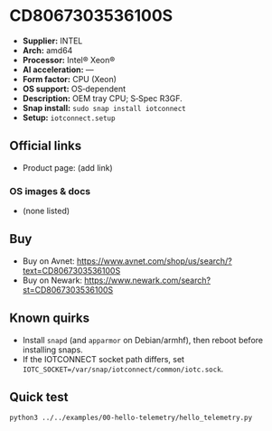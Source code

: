 # CD8067303536100S

- **Supplier:** INTEL
- **Arch:** amd64
- **Processor:** Intel® Xeon®
- **AI acceleration:** —
- **Form factor:** CPU (Xeon)
- **OS support:** OS‑dependent
- **Description:** OEM tray CPU; S‑Spec R3GF.
- **Snap install:** `sudo snap install iotconnect`
- **Setup:** `iotconnect.setup`

## Official links
- Product page: (add link)

### OS images & docs
- (none listed)

## Buy
- Buy on Avnet: https://www.avnet.com/shop/us/search/?text=CD8067303536100S
- Buy on Newark: https://www.newark.com/search?st=CD8067303536100S

## Known quirks
- Install `snapd` (and `apparmor` on Debian/armhf), then reboot before installing snaps.
- If the IOTCONNECT socket path differs, set `IOTC_SOCKET=/var/snap/iotconnect/common/iotc.sock`.

## Quick test
```bash
python3 ../../examples/00-hello-telemetry/hello_telemetry.py
```
